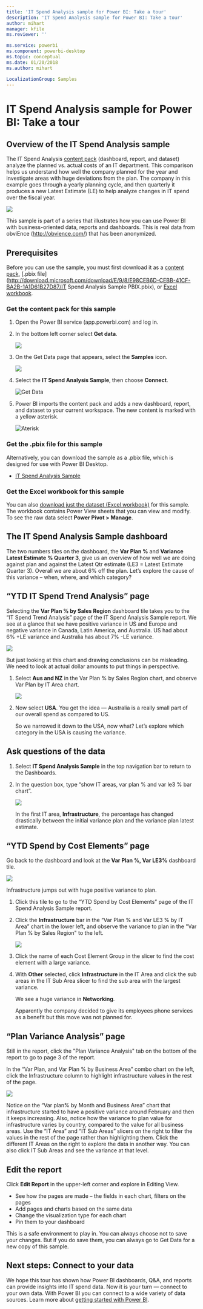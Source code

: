 ```yaml
---
title: 'IT Spend Analysis sample for Power BI: Take a tour'
description: 'IT Spend Analysis sample for Power BI: Take a tour'
author: mihart
manager: kfile
ms.reviewer: ''

ms.service: powerbi
ms.component: powerbi-desktop
ms.topic: conceptual
ms.date: 01/20/2018
ms.author: mihart

LocalizationGroup: Samples
---
```

# IT Spend Analysis sample for Power BI: Take a tour

## Overview of the IT Spend Analysis sample
The IT Spend Analysis [content pack](service-organizational-content-pack-introduction.md) (dashboard, report, and dataset) analyze the planned vs. actual costs of an IT department. This comparison helps us understand how well the company planned for the year and investigate areas with huge deviations from the plan. The company in this example goes through a yearly planning cycle, and then quarterly it produces a new Latest Estimate (LE) to help analyze changes in IT spend over the fiscal year.

![](media/sample-it-spend/it1.png)

This sample is part of a series that illustrates how you can use Power BI with business-oriented data, reports and dashboards. This is real data from obviEnce (<http://obvience.com/>) that has been anonymized.

## Prerequisites

 Before you can use the sample, you must first download it as a [content pack](https://docs.microsoft.com/en-us/power-bi/sample-it-spend#get-the-content-pack-for-this-sample), [.pbix file](http://download.microsoft.com/download/E/9/8/E98CEB6D-CEBB-41CF-BA2B-1A1D61B27D87/IT Spend Analysis Sample PBIX.pbix), or 
[Excel workbook](http://go.microsoft.com/fwlink/?LinkId=529783).

### Get the content pack for this sample

1. Open the Power BI service (app.powerbi.com) and log in.
2. In the bottom left corner select **Get data**.
   
    ![](media/sample-datasets/power-bi-get-data.png)
3. On the Get Data page that appears, select the **Samples** icon.
   
   ![](media/sample-datasets/power-bi-samples-icon.png)
4. Select the **IT Spend Analysis Sample**, then choose **Connect**.  
  
   ![Get Data](media/sample-it-spend/it-connect.png)
   
5. Power BI imports the content pack and adds a new dashboard, report, and dataset to your current workspace. The new content is marked with a yellow asterisk. 
   
   ![Aterisk](media/sample-it-spend/it-asterisk.png)
  
### Get the .pbix file for this sample

Alternatively, you can download the sample as a .pbix file, which is designed for use with Power BI Desktop. 

 * [IT Spend Analysis Sample](http://download.microsoft.com/download/E/9/8/E98CEB6D-CEBB-41CF-BA2B-1A1D61B27D87/IT%20Spend%20Analysis%20Sample%20PBIX.pbix)

### Get the Excel workbook for this sample
You can also [download just the dataset (Excel workbook)](http://go.microsoft.com/fwlink/?LinkId=529783) for this sample. The workbook contains Power View sheets that you can view and modify. To see the raw data select **Power Pivot > Manage**.


## The IT Spend Analysis Sample dashboard
The two numbers tiles on the dashboard, the **Var Plan %** and **Variance Latest Estimate % Quarter 3**, give us an overview of how well we are doing against plan and against the Latest Qtr estimate (LE3 = Latest Estimate Quarter 3). Overall we are about 6% off the plan. Let’s explore the cause of this variance – when, where, and which category?

## “YTD IT Spend Trend Analysis” page
Selecting the **Var Plan % by Sales Region** dashboard tile takes you to the “IT Spend Trend Analysis” page of the IT Spend Analysis Sample report. We see at a glance that we have positive variance in US and Europe and negative variance in Canada, Latin America, and Australia. US had about 6% +LE variance and Australia has about 7% -LE variance.

![](media/sample-it-spend/it2.png)

But just looking at this chart and drawing conclusions can be misleading. We need to look at actual dollar amounts to put things in perspective.

1. Select **Aus and NZ**﻿ in the Var Plan % by Sales Region chart, and observe Var Plan by IT Area chart.

   ![](media/sample-it-spend/it3.png)
2. Now select **USA**. You get the idea — Australia is a really small part of our overall spend as compared to US.

    So we narrowed it down to the USA, now what? Let’s explore which category in the USA is causing the variance.

## Ask questions of the data
1. Select **IT Spend Analysis Sample** in the top navigation bar to return to the Dashboards.
2. In the question box, type “show IT areas, var plan % and var le3 % bar chart”.

   ![](media/sample-it-spend/it4.png)

   In the first IT area, **Infrastructure**, the percentage has changed drastically between the initial variance plan and the variance plan latest estimate.

## “YTD Spend by Cost Elements” page
Go back to the dashboard and look at the **Var Plan %, Var LE3%** dashboard tile.

![](media/sample-it-spend/it5.png)

Infrastructure jumps out with huge positive variance to plan.

1. Click this tile to go to the “YTD Spend by Cost Elements” page of the IT Spend Analysis Sample report.
2. Click the **Infrastructure** bar in the “Var Plan % and Var LE3 % by IT Area” chart in the lower left, and observe the variance to plan in the "Var Plan % by Sales Region" to the left.

    ![](media/sample-it-spend/it6.png)
3. Click the name of each Cost Element Group in the slicer to find the cost element with a large variance.
4. With **Other** selected, click **Infrastructure** in the IT Area and click the sub areas in the IT Sub Area slicer to find the sub area with the largest variance.  

   We see a huge variance in **Networking**.

   Apparently the company decided to give its employees phone services as a benefit but this move was not planned for.

## “Plan Variance Analysis” page
Still in the report, click the "Plan Variance Analysis" tab on the bottom of the report to go to page 3 of the report.

In the “Var Plan, and Var Plan % by Business Area” combo chart on the left, click the Infrastructure column to highlight infrastructure values in the rest of the page.

![](media/sample-it-spend/it7.png)

Notice on the “Var plan% by Month and Business Area” chart that infrastructure started to have a positive variance around February and then it keeps increasing. Also, notice how the variance to plan value for infrastructure varies by country, compared to the value for all business areas. Use the “IT Area” and “IT Sub Areas” slicers on the right to filter the values in the rest of the page rather than highlighting them. Click the different IT Areas on the right to explore the data in another way. You can also click IT Sub Areas and see the variance at that level.

## Edit the report
Click **Edit Report** in the upper-left corner and explore in Editing View.

* See how the pages are made – the fields in each chart, filters on the pages
* Add pages and charts based on the same data
* Change the visualization type for each chart
* Pin them to your dashboard

This is a safe environment to play in. You can always choose not to save your changes. But if you do save them, you can always go to Get Data for a new copy of this sample.

## Next steps: Connect to your data
We hope this tour has shown how Power BI dashboards, Q&A, and reports can provide insights into IT spend data. Now it is your turn — connect to your own data. With Power BI you can connect to a wide variety of data sources. Learn more about [getting started with Power BI](service-get-started.md).
